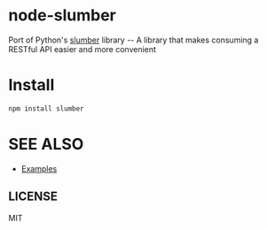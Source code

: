node-slumber
============

Port of Python's [slumber](https://github.com/dstufft/slumber) library -- A library that makes consuming a RESTful API easier and more convenient

Install
=======

```bash
npm install slumber
```

SEE ALSO
========

* [Examples](https://github.com/moul/node-slumber/tree/master/examples)

LICENSE
-------

MIT